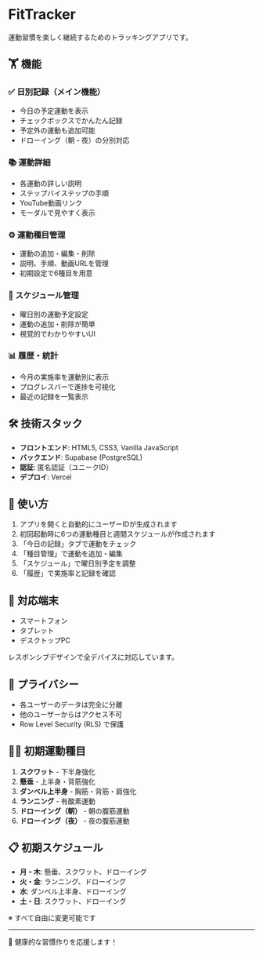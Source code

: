 # FitTracker

運動習慣を楽しく継続するためのトラッキングアプリです。

## 🏋️ 機能

### ✅ 日別記録（メイン機能）
- 今日の予定運動を表示
- チェックボックスでかんたん記録
- 予定外の運動も追加可能
- ドローイング（朝・夜）の分別対応

### 📚 運動詳細
- 各運動の詳しい説明
- ステップバイステップの手順
- YouTube動画リンク
- モーダルで見やすく表示

### ⚙️ 運動種目管理
- 運動の追加・編集・削除
- 説明、手順、動画URLを管理
- 初期設定で6種目を用意

### 📅 スケジュール管理
- 曜日別の運動予定設定
- 運動の追加・削除が簡単
- 視覚的でわかりやすいUI

### 📊 履歴・統計
- 今月の実施率を運動別に表示
- プログレスバーで進捗を可視化
- 最近の記録を一覧表示

## 🛠️ 技術スタック

- **フロントエンド**: HTML5, CSS3, Vanilla JavaScript
- **バックエンド**: Supabase (PostgreSQL)
- **認証**: 匿名認証（ユニークID）
- **デプロイ**: Vercel

## 🚀 使い方

1. アプリを開くと自動的にユーザーIDが生成されます
2. 初回起動時に6つの運動種目と週間スケジュールが作成されます
3. 「今日の記録」タブで運動をチェック
4. 「種目管理」で運動を追加・編集
5. 「スケジュール」で曜日別予定を調整
6. 「履歴」で実施率と記録を確認

## 📱 対応端末

- スマートフォン
- タブレット
- デスクトップPC

レスポンシブデザインで全デバイスに対応しています。

## 🔐 プライバシー

- 各ユーザーのデータは完全に分離
- 他のユーザーからはアクセス不可
- Row Level Security (RLS) で保護

## 🏃‍♂️ 初期運動種目

1. **スクワット** - 下半身強化
2. **懸垂** - 上半身・背筋強化  
3. **ダンベル上半身** - 胸筋・背筋・肩強化
4. **ランニング** - 有酸素運動
5. **ドローイング（朝）** - 朝の腹筋運動
6. **ドローイング（夜）** - 夜の腹筋運動

## 📋 初期スケジュール

- **月・木**: 懸垂、スクワット、ドローイング
- **火・金**: ランニング、ドローイング  
- **水**: ダンベル上半身、ドローイング
- **土・日**: スクワット、ドローイング

※ すべて自由に変更可能です

---

💪 健康的な習慣作りを応援します！